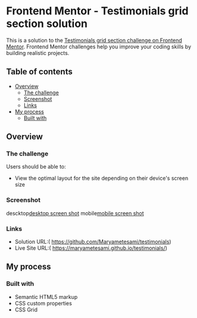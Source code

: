 # Frontend Mentor - Testimonials grid section solution

This is a solution to the [Testimonials grid section challenge on Frontend Mentor](https://www.frontendmentor.io/challenges/testimonials-grid-section-Nnw6J7Un7). Frontend Mentor challenges help you improve your coding skills by building realistic projects. 

## Table of contents

- [Overview](#overview)
  - [The challenge](#the-challenge)
  - [Screenshot](#screenshot)
  - [Links](#links)
- [My process](#my-process)
  - [Built with](#built-with)



## Overview

### The challenge

Users should be able to:

- View the optimal layout for the site depending on their device's screen size

### Screenshot
descktop[desktop screen shot](images/FireShot-Capture-002.png)
mobile[mobile screen shot](images/FireShot-Capture-003.png)







### Links

- Solution URL:( https://github.com/Maryametesami/testimonials)
- Live Site URL:( https://maryametesami.github.io/testimonials/)

## My process

### Built with

- Semantic HTML5 markup
- CSS custom properties
- CSS Grid

